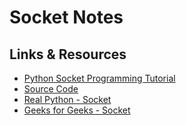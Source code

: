 # Socket Notes

## Links & Resources

- [Python Socket Programming Tutorial](https://www.youtube.com/watch?v=3QiPPX-KeSc)
- [Source Code](https://www.techwithtim.net/tutorials/socket-programming/)
- [Real Python - Socket](https://realpython.com/python-sockets/)
- [Geeks for Geeks - Socket](https://www.geeksforgeeks.org/socket-programming-python/)
